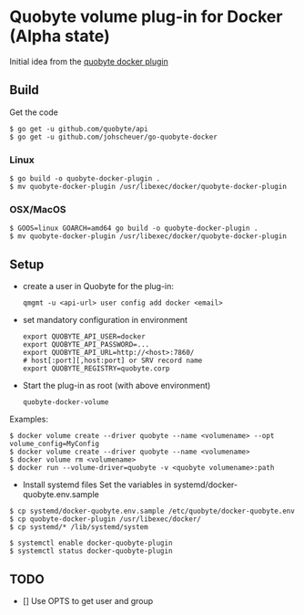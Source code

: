 # Quobyte volume plug-in for Docker (Alpha state)

Initial idea from the [quobyte docker plugin](https://github.com/quobyte/docker-volume)

## Build

Get the code

```
$ go get -u github.com/quobyte/api
$ go get -u github.com/johscheuer/go-quobyte-docker
```

### Linux

```
$ go build -o quobyte-docker-plugin .
$ mv quobyte-docker-plugin /usr/libexec/docker/quobyte-docker-plugin
```

### OSX/MacOS

```
$ GOOS=linux GOARCH=amd64 go build -o quobyte-docker-plugin .
$ mv quobyte-docker-plugin /usr/libexec/docker/quobyte-docker-plugin
```

## Setup

- create a user in Quobyte for the plug-in:

  ```
  qmgmt -u <api-url> user config add docker <email>
  ```

- set mandatory configuration in environment

  ```
  export QUOBYTE_API_USER=docker
  export QUOBYTE_API_PASSWORD=...
  export QUOBYTE_API_URL=http://<host>:7860/
  # host[:port][,host:port] or SRV record name
  export QUOBYTE_REGISTRY=quobyte.corp
  ```

- Start the plug-in as root (with above environment)

  ```
  quobyte-docker-volume
  ```

Examples:

```
$ docker volume create --driver quobyte --name <volumename> --opt volume_config=MyConfig
$ docker volume create --driver quobyte --name <volumename>
$ docker volume rm <volumename>
$ docker run --volume-driver=quobyte -v <quobyte volumename>:path
```

- Install systemd files Set the variables in systemd/docker-quobyte.env.sample

```
$ cp systemd/docker-quobyte.env.sample /etc/quobyte/docker-quobyte.env
$ cp quobyte-docker-plugin /usr/libexec/docker/
$ cp systemd/* /lib/systemd/system

$ systemctl enable docker-quobyte-plugin
$ systemctl status docker-quobyte-plugin
```

## TODO

- [] Use OPTS to get user and group

